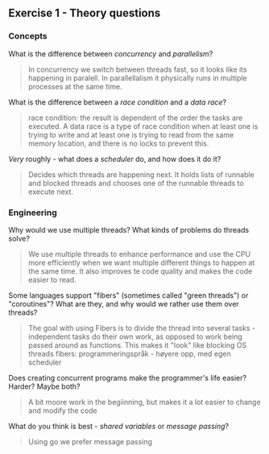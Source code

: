 Exercise 1 - Theory questions
-----------------------------

### Concepts

What is the difference between *concurrency* and *parallelism*?
> In concurrency we switch between threads fast, so it looks like its happening in paralell. In parallellalism it physically runs in multiple processes at the same time.

What is the difference between a *race condition* and a *data race*? 
> race condition: the result is dependent of the order the tasks are executed. A data race is a type of race condition when at least one is trying to write and at least one is trying to read from the same memory location, and there is no locks  to prevent this.
 
*Very* roughly - what does a *scheduler* do, and how does it do it?
> Decides which threads are happening next. It holds lists of runnable and blocked threads and chooses one of the runnable threads to execute next.


### Engineering

Why would we use multiple threads? What kinds of problems do threads solve?
> We use multiple threads to enhance performance and use the CPU more efficiently when we want multiple different things to happen at the same time. It also improves te code quality and makes the code easier to read.

Some languages support "fibers" (sometimes called "green threads") or "coroutines"? What are they, and why would we rather use them over threads?
>The goal with using Fibers is to divide the thread into several tasks - independent tasks do their own work, as opposed to work being passed around as functions. This makes it "look" like blocking
OS threads
fibers: programmeringspråk - høyere opp, med egen scheduler

Does creating concurrent programs make the programmer's life easier? Harder? Maybe both?
> A bit moore work in the begiinning, but makes it a lot easier to change and modify the code

What do you think is best - *shared variables* or *message passing*?
> Using go we prefer message passing


